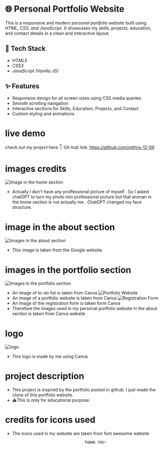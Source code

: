 # 🌐 Personal Portfolio Website

This is a responsive and modern *personal portfolio website* built using *HTML, CSS, and JavaScript*. It showcases my skills, projects, education, and contact details in a clean and interactive layout.

## 🧰 Tech Stack

- *HTML5*
- *CSS3*
- *JavaScript (Vanilla JS)*

## ✨ Features

- Responsive design for all screen sizes using CSS media queries
- Smooth scrolling navigation
- Interactive sections for Skills, Education, Projects, and Contact
- Custom styling and animations

# live demo
check out my project here 👇
Git-hub link: https://github.com/mithra-12-06

# images credits
![Image in the home section](images/work.png)
- Actually I don't have any proffessional picture of myself . So I asked chatGPT to turn my photo into professional picture but that woman in the home section is not actually me . ChatGPT changed my face structure.

# image in the about section
![Images in the about section](images/boss.png)
- This image is taken from the Google website

# images in the portfolio section
![Images in the portfolio section](images/todo2.jpg)
- An image of to-do list is taken from Canva 
![Portfolio Website](images/porsh.jpg)
- An image of a portfolio website is taken from Canva
![Registration Form](images/regi2.jpg)
- An image of the registration form is taken form Canva
- Therefore the images used in my personal portfolio website in the about section is taken from Canva website
# logo
![logo](images/k.png)
- This logo is made by me using Canva
 
 # project description
 - This project is inspired by the portfolio posted in github. I just made the clone of this portfolio website.
 - ⚠️This is only for educational purpose.
 
 # credits for icons used
 - The icons used in my website are taken from font awesome website
                                        
                                        THANK YOU!